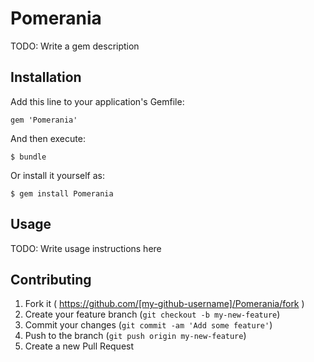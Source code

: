 # Pomerania

TODO: Write a gem description

## Installation

Add this line to your application's Gemfile:

    gem 'Pomerania'

And then execute:

    $ bundle

Or install it yourself as:

    $ gem install Pomerania

## Usage

TODO: Write usage instructions here

## Contributing

1. Fork it ( https://github.com/[my-github-username]/Pomerania/fork )
2. Create your feature branch (`git checkout -b my-new-feature`)
3. Commit your changes (`git commit -am 'Add some feature'`)
4. Push to the branch (`git push origin my-new-feature`)
5. Create a new Pull Request
